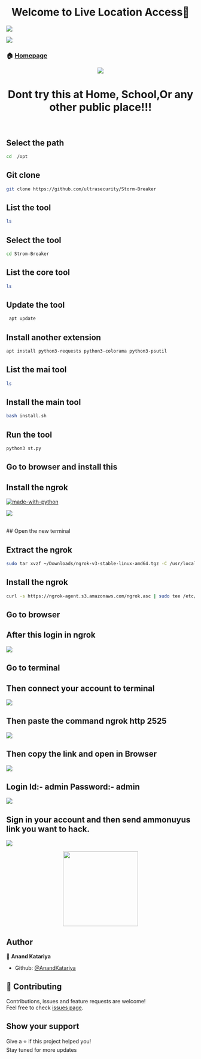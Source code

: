 <h1 align="center">Welcome to Live Location Access👋</h1>
<p>
  <img src="https://img.shields.io/badge/version-0.1-blue.svg?cacheSeconds=2592000" />
</p>
<img src="https://raw.githubusercontent.com/AnandKatariya/Kali-Linux-Jupyter-Notebook-Installation/a9eea7518be7dadfdc60ac934d98e59735590209/Image/made-with-kali-linux.svg" >

> 
### 🏠 [Homepage](https://github.com/AnandKatariya?tab=repositories)
<p align =center >
  <img src="https://bestanimations.com/media/hazards/45886907warning-yellow-blinking-sign-animated-gif-3.gif" />
</p>
<h1 align="center">Dont try this at Home, School,Or any other public place!!!</h1>
<br>

## Select the path
```sh
cd  /opt
```
## Git clone
```sh
git clone https://github.com/ultrasecurity/Storm-Breaker
```
## List the tool
```sh
ls
```
## Select the tool
```sh
cd Strom-Breaker
```
## List the core tool 
```sh
ls
```
## Update the tool
```sh
 apt update
```
## Install another extension
```sh
apt install python3-requests python3-colorama python3-psutil
```
## List the mai tool
```sh
ls
```
## Install the main tool
```sh
bash install.sh
```
## Run the tool
```sh
python3 st.py
```

## Go to browser and install this


## Install the ngrok
[![made-with-python](https://raw.githubusercontent.com/AnandKatariya/Hack-the-phone/2c718ebaa775812c8f6ff16bca53dd17743d7357/picture/downlode-now.svg)](https://ngrok.com/download)
<p>
  <img src="https://raw.githubusercontent.com/AnandKatariya/Hack-the-phone/main/picture/DEMO01.png" />
</p>
<br>
## Open the new terminal 

## Extract the ngrok
```sh
sudo tar xvzf ~/Downloads/ngrok-v3-stable-linux-amd64.tgz -C /usr/local/bin
```


## Install the ngrok
```sh
curl -s https://ngrok-agent.s3.amazonaws.com/ngrok.asc | sudo tee /etc/apt/trusted.gpg.d/ngrok.asc >/dev/null && echo "deb https://ngrok-agent.s3.amazonaws.com buster main" | sudo tee /etc/apt/sources.list.d/ngrok.list && sudo apt update && sudo apt install ngrok
```
## Go to browser

## After this login in ngrok
<p>
  <img src="https://raw.githubusercontent.com/AnandKatariya/Hack-the-phone/main/picture/DEMO02.png" />
</p>

## Go to terminal

## Then connect your account to terminal 

<p>
  <img src="https://raw.githubusercontent.com/AnandKatariya/Hack-the-phone/main/picture/demo07.jpeg" />
</p>

## Then paste the command ngrok http 2525
<p>
  <img src="https://raw.githubusercontent.com/AnandKatariya/Hack-the-phone/main/picture/DEMO03.png" />
</p>

## Then copy the link and open in Browser

<p>
  <img src="https://raw.githubusercontent.com/AnandKatariya/Hack-the-phone/main/picture/DEMO04.png" />
</p>

## Login  Id:- admin  Password:- admin

<p>
  <img src="https://raw.githubusercontent.com/AnandKatariya/Hack-the-phone/main/picture/DEMO05.png" />
</p>


## Sign in your account and then send ammonuyus link you want to hack.
<p>
  <img src="https://raw.githubusercontent.com/AnandKatariya/Hack-the-phone/main/picture/DEMO06.png" />
</p>

<p align =center >
  <img src="https://i.ytimg.com/vi/SGFbhurIRY8/sddefault.jpg" hight= '200' width= '200' />
</p>

## Author

👤 **Anand Katariya**

* Github: [@AnandKatariya](https://github.com/AnandKatariya)

## 🤝 Contributing

Contributions, issues and feature requests are welcome!<br />Feel free to check [issues page](https://github.com/AnandKatariya/Cam-Dumper/issues).

## Show your support

Give a ⭐️ if this project helped you! <br>
Stay tuned for more updates







